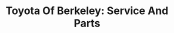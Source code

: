 ---
title: "Toyota Of Berkeley: Service And Parts"
url: /berkeley/toyota-of-berkeley-service-and-parts/
shop: car repair
---